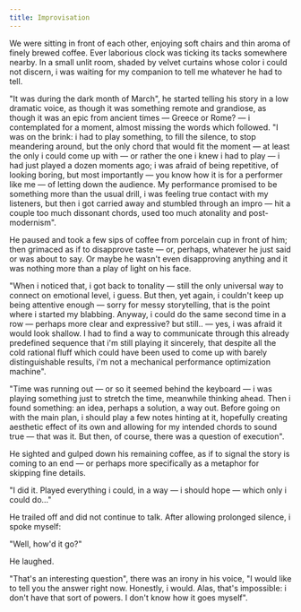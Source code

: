 ```yaml
---
title: Improvisation
---
```


We were sitting in front of each other, enjoying soft chairs and thin aroma of
finely brewed coffee. Ever laborious clock was ticking its tacks somewhere
nearby. In a small unlit room, shaded by velvet curtains whose color i could not
discern, i was waiting for my companion to tell me whatever he had to tell.

"It was during the dark month of March", he started telling his story in a low
dramatic voice, as though it was something remote and grandiose, as though it
was an epic from ancient times — Greece or Rome? — i contemplated for a moment,
almost missing the words which followed. "I was on the brink: i had to play
something, to fill the silence, to stop meandering around, but the only chord
that would fit the moment — at least the only i could come up with — or rather
the one i knew i had to play — i had just played a dozen moments ago; i was
afraid of being repetitive, of looking boring, but most importantly — you know
how it is for a performer like me — of letting down the audience. My performance
promised to be something more than the usual drill, i was feeling true contact
with my listeners, but then i got carried away and stumbled through an impro —
hit a couple too much dissonant chords, used too much atonality and
post-modernism".

He paused and took a few sips of coffee from porcelain cup in front of him; then
grimaced as if to disapprove taste — or, perhaps, whatever he just said or was
about to say. Or maybe he wasn't even disapproving anything and it was nothing
more than a play of light on his face.

"When i noticed that, i got back to tonality — still the only universal way to
connect on emotional level, i guess. But then, yet again, i couldn't keep up
being attentive enough — sorry for messy storytelling, that is the point where i
started my blabbing. Anyway, i could do the same second time in a row — perhaps
more clear and expressive? but still.. — yes, i was afraid it would look
shallow. I had to find a way to communicate through this already predefined
sequence that i'm still playing it sincerely, that despite all the cold rational
fluff which could have been used to come up with barely distinguishable results,
i'm not a mechanical performance optimization machine".

"Time was running out — or so it seemed behind the keyboard — i was playing
something just to stretch the time, meanwhile thinking ahead. Then i found
something: an idea, perhaps a solution, a way out. Before going on with the main
plan, i should play a few notes hinting at it, hopefully creating aesthetic
effect of its own and allowing for my intended chords to sound true — that was
it. But then, of course, there was a question of execution".

He sighted and gulped down his remaining coffee, as if to signal the story is
coming to an end — or perhaps more specifically as a metaphor for skipping fine
details.

"I did it. Played everything i could, in a way — i should hope — which only i
could do..."

He trailed off and did not continue to talk. After allowing prolonged silence, i
spoke myself:

"Well, how'd it go?"

He laughed.

"That's an interesting question", there was an irony in his voice, "I would like
to tell you the answer right now. Honestly, i would. Alas, that's impossible: i
don't have that sort of powers. I don't know how it goes myself".
